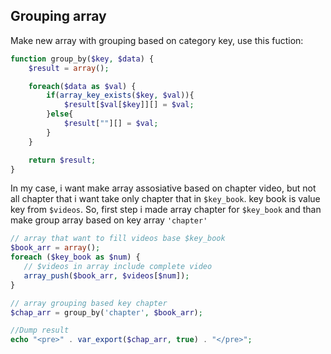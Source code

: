 ## Grouping array
Make new array with grouping based on category key, use this fuction:

```php
function group_by($key, $data) {
    $result = array();

    foreach($data as $val) {
        if(array_key_exists($key, $val)){
            $result[$val[$key]][] = $val;
        }else{
            $result[""][] = $val;
        }
    }

    return $result;
}
```

In my case, i want make array assosiative based on chapter video, but not all chapter that i want take only chapter that in `$key_book`. key book is value key from `$videos`. So, first step i made array chapter for `$key_book` and than make group array based on key array `'chapter'`

```php 
// array that want to fill videos base $key_book
$book_arr = array(); 
foreach ($key_book as $num) {
   // $videos in array include complete video
   array_push($book_arr, $videos[$num]); 
}

// array grouping based key chapter
$chap_arr = group_by('chapter', $book_arr); 

//Dump result
echo "<pre>" . var_export($chap_arr, true) . "</pre>"; 
```
